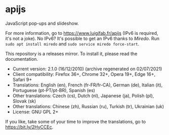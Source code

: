 # apijs

JavaScript pop-ups and slideshow.

For more information, go to https://www.luigifab.fr/apijs (IPv6 is required, it's not a joke). No IPv6? It's possible to get an IPv6 thanks to *Miredo*. Run `sudo apt install miredo` and `sudo service miredo force-start`.

This repository is a releases mirror. To install it, please read the documentation.

- Current version: 2.1.0 (16/12/2010) (archive regenerated on 02/07/2021)
- Client compatibility: Firefox 36+, Chrome 32+, Opera 19+, Edge 16+, Safari 9+
- Translations: English (en), French (fr-FR/fr-CA), German (de), Italian (it), Portuguese (pt-PT/pt-BR), Spanish (es)
- Other translations: Czech (cs), Dutch (nl), Japanese (ja), Polish (pl), Slovak (sk)
- Other translations: Chinese (zh), Russian (ru), Turkish (tr), Ukrainian (uk)
- License: GNU GPL 2+

If you like, take some of your time to improve the translations, go to https://bit.ly/2HyCCEc.
